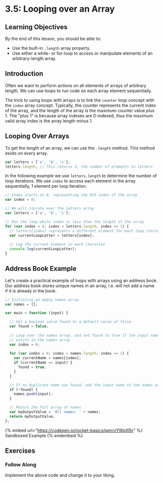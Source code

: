 # 3.5: Looping over an Array

## Learning Objectives

By the end of this lesson, you should be able to:

* Use the built-in `.length` array property.
* Use either a while- or for-loop to access or manipulate elements of an arbitrary-length array.

## Introduction

Often we want to perform actions on all elements of arrays of arbitrary length. We can use loops to run code on each array element sequentially.

The trick to using loops with arrays is to link the `counter` loop concept with the `index` array concept. Typically, the counter represents the current index of the array, and the length of the array is the maximum counter value plus 1. The "plus 1" is because array indexes are 0-indexed, thus the maximum valid array index is the array length minus 1.

## Looping Over Arrays

To get the length of an array, we can use the `.length` method. This method exists on every array.

```javascript
var letters = ['a', 'b', 'c'];
letters.length; // This returns 3, the number of elements in letters
```

In the following example we use `letters.length` to determine the number of loop iterations. We use `index` to access each element in the array sequentially, 1 element per loop iteration.

```javascript
// Index starts at 0, representing the 0th index of the array
var index = 0;

// We will iterate over the letters array
var letters = ['a', 'b', 'c'];

// Run the loop while index is less than the length of the array
for (var index = 0; index < letters.length; index += 1) {
  // letters[index] represents a different element for each loop iteration
  var currentLoopLetter = letters[index];
  
  // Log the current element in each iteration
  console.log(currentLoopLetter);
}
```

## Address Book Example

Let's create a practical example of loops with arrays using an address book. Our address book stores unique names in an array, i.e. will not add a name if it is already in the book.

```javascript
// Initialise an empty names array
var names = [];

var main = function (input) {

  // Set a boolean value found to a default value of false
  var found = false;
  
  // Loop over the names array, and set found to true if the input name already
  // exists in the names array
  var index = 0;
  
  for (var index = 0; index < names.length; index += 1) {
    var currentName = names[index];
    if (currentName == input) {
      found = true;
    }
  }

  // If no duplicate name was found, add the input name to the names array 
  if (!found) {
    names.push(input);
  }

  // Return the full array of names
  var myOutputValue = 'All names: ' + names;
  return myOutputValue;
};
```



{% embed url="https://codepen.io/rocket-basics/pen/vYWgXRx" %}
Sandboxed Example
{% endembed %}

## Exercises

### Follow Along

Implement the above code and change it to your liking.
